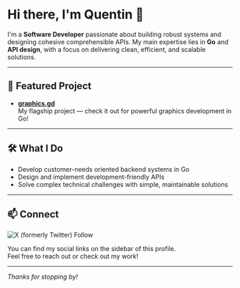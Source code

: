 # Hi there, I'm Quentin 👋

I'm a **Software Developer** passionate about building robust systems and designing cohesive comprehensible APIs. My main expertise lies in **Go** and **API design**, with a focus on delivering clean, efficient, and scalable solutions.

---

## 🚀 Featured Project

- [**graphics.gd**](https://github.com/quaadgras/graphics.gd)  
  My flagship project — check it out for powerful graphics development in Go!

---

## 🛠️ What I Do

- Develop customer-needs oriented backend systems in Go
- Design and implement development-friendly APIs
- Solve complex technical challenges with simple, maintainable solutions

---

## 📫 Connect

![X (formerly Twitter) Follow](https://img.shields.io/twitter/follow/splizard)

You can find my social links on the sidebar of this profile.  
Feel free to reach out or check out my work!

---

_Thanks for stopping by!_
